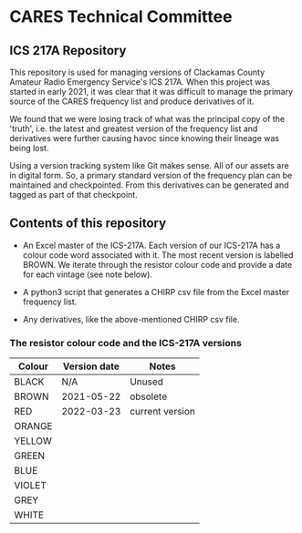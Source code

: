 # CARES Technical Committee
## ICS 217A Repository

This repository is used for managing versions of Clackamas County Amateur Radio
Emergency Service's ICS 217A. When this project was started in early 2021, it
was clear that it was difficult to manage the primary source of the CARES
frequency list and produce derivatives of it.

We found that we were losing track of what was the principal copy of the
'truth', i.e. the latest and greatest version of the frequency list and
derivatives were further causing havoc since knowing their lineage was being
lost.

Using a version tracking system like Git makes sense. All of our assets are in
digital form. So, a primary standard version of the frequency plan can be
maintained and checkpointed. From this derivatives can be generated and tagged
as part of that checkpoint.

## Contents of this repository

- An Excel master of the ICS-217A. Each version of our ICS-217A has a colour
  code word associated with it. The most recent version is labelled BROWN.  We
  iterate through the resistor colour code and provide a date for each
  vintage (see note below).
  

- A python3 script that generates a CHIRP csv file from the Excel master
  frequency list.

- Any derivatives, like the above-mentioned CHIRP csv file.


### The resistor colour code and the ICS-217A versions

| Colour | Version date | Notes             |
|--------|--------------|-------------------|
| BLACK  | N/A          | Unused            |
| BROWN  | 2021-05-22   | obsolete          |
| RED    | 2022-03-23   | current version   |
| ORANGE |              |                   |
| YELLOW |              |                   |
| GREEN  |              |                   |
| BLUE   |              |                   |
| VIOLET |              |                   |
| GREY   |              |                   |
| WHITE  |              |                   |
